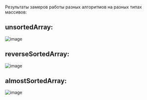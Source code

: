 Результаты замеров работы разных алгоритмов на разных типах массивов:

## unsortedArray:

![image](https://github.com/Kaleria-F/Algo_str/assets/113393162/1e349147-a89c-43ed-a83b-0faa59c9a38c)

## reverseSortedArray:
![image](https://github.com/Kaleria-F/Algo_str/assets/113393162/c6a67159-a90d-4b45-aad4-f61977ab9f98)

## almostSortedArray:
![image](https://github.com/Kaleria-F/Algo_str/assets/113393162/b368e5e8-c4f5-4a3a-819c-6950fe5efb10)
